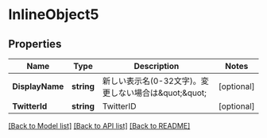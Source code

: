 # InlineObject5

## Properties

Name | Type | Description | Notes
------------ | ------------- | ------------- | -------------
**DisplayName** | **string** | 新しい表示名(0-32文字)。変更しない場合は\&quot;\&quot; | [optional] 
**TwitterId** | **string** | TwitterID | [optional] 

[[Back to Model list]](../README.md#documentation-for-models) [[Back to API list]](../README.md#documentation-for-api-endpoints) [[Back to README]](../README.md)


